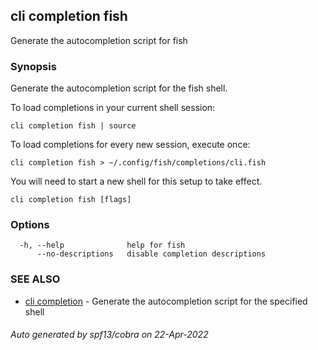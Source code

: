 ## cli completion fish

Generate the autocompletion script for fish

### Synopsis

Generate the autocompletion script for the fish shell.

To load completions in your current shell session:

	cli completion fish | source

To load completions for every new session, execute once:

	cli completion fish > ~/.config/fish/completions/cli.fish

You will need to start a new shell for this setup to take effect.


```
cli completion fish [flags]
```

### Options

```
  -h, --help              help for fish
      --no-descriptions   disable completion descriptions
```

### SEE ALSO

* [cli completion](cli_completion.md)	 - Generate the autocompletion script for the specified shell

###### Auto generated by spf13/cobra on 22-Apr-2022
